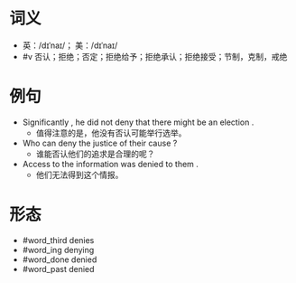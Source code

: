 # 词义
- 英：/dɪˈnaɪ/； 美：/dɪˈnaɪ/
- #v 否认；拒绝；否定；拒绝给予；拒绝承认；拒绝接受；节制，克制，戒绝
# 例句
- Significantly , he did not deny that there might be an election .
	- 值得注意的是，他没有否认可能举行选举。
- Who can deny the justice of their cause ?
	- 谁能否认他们的追求是合理的呢？
- Access to the information was denied to them .
	- 他们无法得到这个情报。
# 形态
- #word_third denies
- #word_ing denying
- #word_done denied
- #word_past denied
